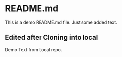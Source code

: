 # README.md

This is a demo README.md file.
Just some added text.

## Edited after Cloning into local

Demo Text from Local repo.